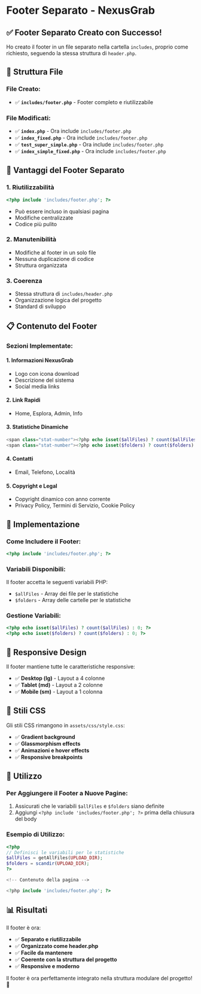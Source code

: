 # Footer Separato - NexusGrab

## ✅ Footer Separato Creato con Successo!

Ho creato il footer in un file separato nella cartella `includes`, proprio come richiesto, seguendo la stessa struttura di `header.php`.

## 📁 **Struttura File**

### **File Creato:**
- ✅ **`includes/footer.php`** - Footer completo e riutilizzabile

### **File Modificati:**
- ✅ **`index.php`** - Ora include `includes/footer.php`
- ✅ **`index_fixed.php`** - Ora include `includes/footer.php`
- ✅ **`test_super_simple.php`** - Ora include `includes/footer.php`
- ✅ **`index_simple_fixed.php`** - Ora include `includes/footer.php`

## 🎯 **Vantaggi del Footer Separato**

### **1. Riutilizzabilità**
```php
<?php include 'includes/footer.php'; ?>
```
- Può essere incluso in qualsiasi pagina
- Modifiche centralizzate
- Codice più pulito

### **2. Manutenibilità**
- Modifiche al footer in un solo file
- Nessuna duplicazione di codice
- Struttura organizzata

### **3. Coerenza**
- Stessa struttura di `includes/header.php`
- Organizzazione logica del progetto
- Standard di sviluppo

## 📋 **Contenuto del Footer**

### **Sezioni Implementate:**

#### 1. **Informazioni NexusGrab**
- Logo con icona download
- Descrizione del sistema
- Social media links

#### 2. **Link Rapidi**
- Home, Esplora, Admin, Info

#### 3. **Statistiche Dinamiche**
```php
<span class="stat-number"><?php echo isset($allFiles) ? count($allFiles) : 0; ?></span>
<span class="stat-number"><?php echo isset($folders) ? count($folders) : 0; ?></span>
```

#### 4. **Contatti**
- Email, Telefono, Località

#### 5. **Copyright e Legal**
- Copyright dinamico con anno corrente
- Privacy Policy, Termini di Servizio, Cookie Policy

## 🔧 **Implementazione**

### **Come Includere il Footer:**
```php
<?php include 'includes/footer.php'; ?>
```

### **Variabili Disponibili:**
Il footer accetta le seguenti variabili PHP:
- `$allFiles` - Array dei file per le statistiche
- `$folders` - Array delle cartelle per le statistiche

### **Gestione Variabili:**
```php
<?php echo isset($allFiles) ? count($allFiles) : 0; ?>
<?php echo isset($folders) ? count($folders) : 0; ?>
```

## 📱 **Responsive Design**

Il footer mantiene tutte le caratteristiche responsive:
- ✅ **Desktop (lg)** - Layout a 4 colonne
- ✅ **Tablet (md)** - Layout a 2 colonne  
- ✅ **Mobile (sm)** - Layout a 1 colonna

## 🎨 **Stili CSS**

Gli stili CSS rimangono in `assets/css/style.css`:
- ✅ **Gradient background**
- ✅ **Glassmorphism effects**
- ✅ **Animazioni e hover effects**
- ✅ **Responsive breakpoints**

## 🚀 **Utilizzo**

### **Per Aggiungere il Footer a Nuove Pagine:**
1. Assicurati che le variabili `$allFiles` e `$folders` siano definite
2. Aggiungi `<?php include 'includes/footer.php'; ?>` prima della chiusura del body

### **Esempio di Utilizzo:**
```php
<?php
// Definisci le variabili per le statistiche
$allFiles = getAllFiles(UPLOAD_DIR);
$folders = scandir(UPLOAD_DIR);
?>

<!-- Contenuto della pagina -->

<?php include 'includes/footer.php'; ?>
```

## 📊 **Risultati**

Il footer è ora:
- ✅ **Separato e riutilizzabile**
- ✅ **Organizzato come header.php**
- ✅ **Facile da mantenere**
- ✅ **Coerente con la struttura del progetto**
- ✅ **Responsive e moderno**

Il footer è ora perfettamente integrato nella struttura modulare del progetto! 🎯 